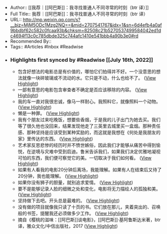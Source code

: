 - Author:: [[我荐｜[[阿巴斯]]：我寻找普通人不同寻常的时刻（btr 译）]]
- Full Title:: 我荐｜[[阿巴斯]]：我寻找普通人不同寻常的时刻（btr 译）
- URL:: http://mp.weixin.qq.com/s?__biz=MjM5ODc1Mzg2NQ==&mid=2707541767&idx=1&sn=6d4efb4a0af9bbdbf62c582c0fcaa93b&chksm=82508c21b5270537499584042ed1dc4694f13c0c785dbde325c744afc1410e541bbb4a90b3e0#rd
- Recommended By::
- Tags:: #Articles #Inbox #Readwise
- ### Highlights first synced by #Readwise [[July 16th, 2022]]
    - 包含好想法的电影总是有价值的，哪怕它们拍得并不好。一个没意思的想法就像一块碎玻璃或不流动的水。它只是不动，什么也给不了。 ([View Highlight](https://instapaper.com/read/1522194960/20079551))
    - 一部有意思的电影包含审查者不确定是否应该移除的内容。 ([View Highlight](https://instapaper.com/read/1522194960/20079556))
    - 我的车一直对我很忠诚，像马一样耐心。我照料它，就像照料一个动物。 ([View Highlight](https://instapaper.com/read/1522194960/20079559))
    - 懒是一种罪。 ([View Highlight](https://instapaper.com/read/1522194960/20079560))
    - 我有个朋友过来吃晚饭，想要些香烟，于是我的儿子出门为她去买。我们等了很久他也没回来，结果发现他走了三英里去城里买一盒烟。那种责任感、那种坚持是应该受到某种奖励的，而这就是我想在《何处是我朋友的家》里传达的东西。 ([View Highlight](https://instapaper.com/read/1522194960/20079565))
    - 艺术家反思悲惨的经历时并不愤世嫉俗，因此我们才能够从痛苦中得到愉悦，在逆境与灾难中受到启迪。鲁米告诉我们，如果我们决定优雅地凝视可怕的东西，我们便可察觉它的美。一切取决于我们如何看。 ([View Highlight](https://instapaper.com/read/1522194960/20079570))
    - 如果有人看我的电影20分钟后离场，我能理解。如果有人在结束后又待了20分钟，我也能理解。 ([View Highlight](https://instapaper.com/read/1522194960/20079573))
    - 如果你没有狮子的胆量，就别追求爱情。 ([View Highlight](https://instapaper.com/read/1522194960/20079579))
    - 要不是能够记录人脸的细微之处和变化，电影将无力描绘人的孤独和美。 ([View Highlight](https://instapaper.com/read/1522194960/20079583))
    - 坚持做下去吧。开头总是最难的。 ([View Highlight](https://instapaper.com/read/1522194960/20079585))
    - 没有做的项目就像我只读了十页的书。它们放在那儿，夹着突出的、召唤般的书签，提醒我还必须做多少工作。 ([View Highlight](https://instapaper.com/read/1522194960/20079587))
    - 摘自《樱桃的滋味：[[阿巴斯]]谈电影》，[[阿巴斯]]·基阿鲁斯达米著，btr译，雅众文化/中信出版社，2017 ([View Highlight](https://instapaper.com/read/1522194960/20079595))
